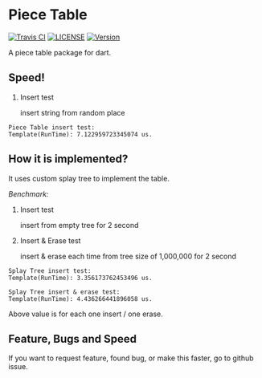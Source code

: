 # Piece Table

[![Travis CI](https://img.shields.io/travis/buttercrab/piece_table)](https://travis-ci.org/buttercrab/piece_table)
[![LICENSE](https://img.shields.io/github/license/buttercrab/piece_table)](https://github.com/buttercrab/piece_table/blob/master/LICENSE)
[![Version](https://img.shields.io/pub/v/piece_table)](https://pub.dev/packages/piece_table)

A piece table package for dart. 

## Speed!

1. Insert test

   insert string from random place

```
Piece Table insert test:
Template(RunTime): 7.122959723345074 us.
```

## How it is implemented?

It uses custom splay tree to implement the table.

_Benchmark:_

1. Insert test
   
   insert from empty tree for 2 second
   
2. Insert & Erase test

   insert & erase each time from tree size of 1,000,000 for 2 second 

```
Splay Tree insert test:
Template(RunTime): 3.356173762453496 us.

Splay Tree insert & erase test:
Template(RunTime): 4.436266441896058 us.
```

Above value is for each one insert / one erase.

## Feature, Bugs and Speed

If you want to request feature, found bug, or make this faster, go to github issue.

